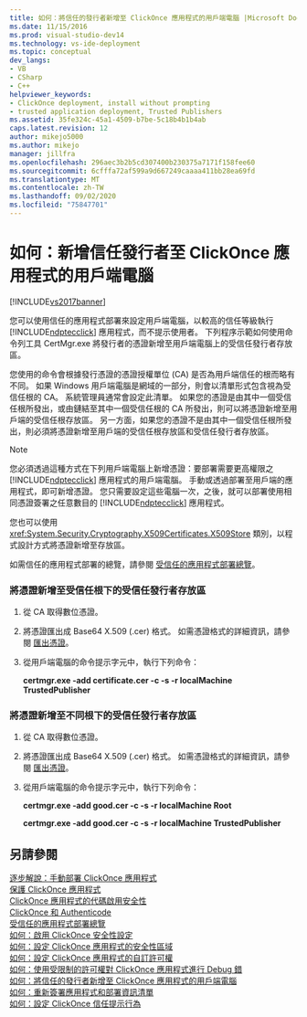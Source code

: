 ```yaml
---
title: 如何：將信任的發行者新增至 ClickOnce 應用程式的用戶端電腦 |Microsoft Docs
ms.date: 11/15/2016
ms.prod: visual-studio-dev14
ms.technology: vs-ide-deployment
ms.topic: conceptual
dev_langs:
- VB
- CSharp
- C++
helpviewer_keywords:
- ClickOnce deployment, install without prompting
- trusted application deployment, Trusted Publishers
ms.assetid: 35fe324c-45a1-4509-b7be-5c18b4b1b4ab
caps.latest.revision: 12
author: mikejo5000
ms.author: mikejo
manager: jillfra
ms.openlocfilehash: 296aec3b2b5cd307400b230375a7171f158fee60
ms.sourcegitcommit: 6cfffa72af599a9d667249caaaa411bb28ea69fd
ms.translationtype: MT
ms.contentlocale: zh-TW
ms.lasthandoff: 09/02/2020
ms.locfileid: "75847701"
---
```

# <a name="how-to-add-a-trusted-publisher-to-a-client-computer-for-clickonce-applications"></a>如何：新增信任發行者至 ClickOnce 應用程式的用戶端電腦
[!INCLUDE[vs2017banner](../includes/vs2017banner.md)]

您可以使用信任的應用程式部署來設定用戶端電腦，以較高的信任等級執行 [!INCLUDE[ndptecclick](../includes/ndptecclick-md.md)] 應用程式，而不提示使用者。 下列程序示範如何使用命令列工具 CertMgr.exe 將發行者的憑證新增至用戶端電腦上的受信任發行者存放區。  
  
 您使用的命令會根據發行憑證的憑證授權單位 (CA) 是否為用戶端信任的根而略有不同。 如果 Windows 用戶端電腦是網域的一部分，則會以清單形式包含視為受信任根的 CA。 系統管理員通常會設定此清單。 如果您的憑證是由其中一個受信任根所發出，或由鏈結至其中一個受信任根的 CA 所發出，則可以將憑證新增至用戶端的受信任根存放區。 另一方面，如果您的憑證不是由其中一個受信任根所發出，則必須將憑證新增至用戶端的受信任根存放區和受信任發行者存放區。  
  
> [!NOTE]
> 您必須透過這種方式在下列用戶端電腦上新增憑證：要部署需要更高權限之 [!INCLUDE[ndptecclick](../includes/ndptecclick-md.md)] 應用程式的用戶端電腦。 手動或透過部署至用戶端的應用程式，即可新增憑證。 您只需要設定這些電腦一次，之後，就可以部署使用相同憑證簽署之任意數目的 [!INCLUDE[ndptecclick](../includes/ndptecclick-md.md)] 應用程式。  
  
 您也可以使用 <xref:System.Security.Cryptography.X509Certificates.X509Store> 類別，以程式設計方式將憑證新增至存放區。  
  
 如需信任的應用程式部署的總覽，請參閱 [受信任的應用程式部署總覽](../deployment/trusted-application-deployment-overview.md)。  
  
### <a name="to-add-a-certificate-to-the-trusted-publishers-store-under-the-trusted-root"></a>將憑證新增至受信任根下的受信任發行者存放區  
  
1. 從 CA 取得數位憑證。  
  
2. 將憑證匯出成 Base64 X.509 (.cer) 格式。 如需憑證格式的詳細資訊，請參閱 [匯出憑證](https://technet.microsoft.com/library/cc730988(WS.10).aspx)。  
  
3. 從用戶端電腦的命令提示字元中，執行下列命令：  
  
     **certmgr.exe -add certificate.cer -c -s -r localMachine TrustedPublisher**  
  
### <a name="to-add-a-certificate-to-the-trusted-publishers-store-under-a-different-root"></a>將憑證新增至不同根下的受信任發行者存放區  
  
1. 從 CA 取得數位憑證。  
  
2. 將憑證匯出成 Base64 X.509 (.cer) 格式。 如需憑證格式的詳細資訊，請參閱 [匯出憑證](https://technet.microsoft.com/library/cc730988(WS.10).aspx)。  
  
3. 從用戶端電腦的命令提示字元中，執行下列命令：  
  
     **certmgr.exe -add good.cer -c -s -r localMachine Root**  
  
     **certmgr.exe -add good.cer -c -s -r localMachine TrustedPublisher**  
  
## <a name="see-also"></a>另請參閱  
 [逐步解說：手動部署 ClickOnce 應用程式](../deployment/walkthrough-manually-deploying-a-clickonce-application.md)   
 [保護 ClickOnce 應用程式](../deployment/securing-clickonce-applications.md)   
 [ClickOnce 應用程式的代碼啟用安全性](../deployment/code-access-security-for-clickonce-applications.md)   
 [ClickOnce 和 Authenticode](../deployment/clickonce-and-authenticode.md)   
 [受信任的應用程式部署總覽](../deployment/trusted-application-deployment-overview.md)   
 [如何：啟用 ClickOnce 安全性設定](../deployment/how-to-enable-clickonce-security-settings.md)   
 [如何：設定 ClickOnce 應用程式的安全性區域](../deployment/how-to-set-a-security-zone-for-a-clickonce-application.md)   
 [如何：設定 ClickOnce 應用程式的自訂許可權](../deployment/how-to-set-custom-permissions-for-a-clickonce-application.md)   
 [如何：使用受限制的許可權對 ClickOnce 應用程式進行 Debug 錯](../deployment/how-to-debug-a-clickonce-application-with-restricted-permissions.md)   
 [如何：將信任的發行者新增至 ClickOnce 應用程式的用戶端電腦](../deployment/how-to-add-a-trusted-publisher-to-a-client-computer-for-clickonce-applications.md)   
 [如何：重新簽署應用程式和部署資訊清單](../deployment/how-to-re-sign-application-and-deployment-manifests.md)   
 [如何：設定 ClickOnce 信任提示行為](../deployment/how-to-configure-the-clickonce-trust-prompt-behavior.md)
